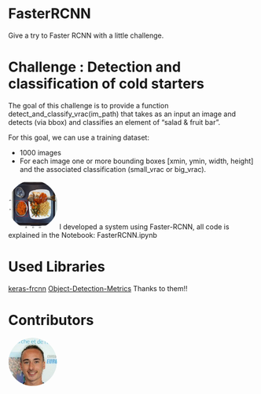 # FasterRCNN
Give a try to Faster RCNN with a little challenge.

# Challenge : Detection and classification of cold starters

The goal of this challenge is to provide a function detect_and_classify_vrac(im_path) that takes as an input an image and detects (via bbox) and classifies an element of “salad & fruit bar”.  

For this goal, we can use a training dataset:
- 1000 images  
- For each image one or more bounding boxes [xmin, ymin, width, height] and the associated classification (​small_vrac​ or big_vrac).

<img src='./ressources/pictures/image.jpeg' width=100 height=100 style="border-radius:50%">
I developed a system using Faster-RCNN, all code is explained in the Notebook: FasterRCNN.ipynb

# Used Libraries

[keras-frcnn](https://github.com/kbardool/keras-frcnn)
[Object-Detection-Metrics](https://github.com/quentindubourgdeluzencon/Object-Detection-Metrics)
Thanks to them!!

# Contributors

<img src='./ressources/pictures/photo_quentin.jpeg' href = 'https://github.com/quentindubourgdeluzencon' width=100 height=100 style="border-radius:50%">
